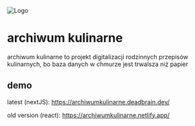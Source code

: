 
![Logo](https://lh3.googleusercontent.com/fife/AAbDypAgikCPH-16M3M0FGR7B4qCpS36COFuIr9NJM7l8KzeI_lrXprt6qPiOsv4LUdhnlYu0B-KEyzSJ9m2xkaH6TjBLB86S4yXflc52WnwCwLOUr6LE9f5b7BsWWx8m5f2Luq87Dsn1O5SSZkVTdVZq-EyVU_AZ-gAlWh28sch5tYQgXIROlUhJPuVKx_pNLrUif-ZSWyFX8O4EFAhZ0xDUMbwtiHJ6A8gRT5QrexSmZib-oEA2wbs1i11T-f-CeNNO-5BBPDBqJe2YofdQE_Q8tMS_wdCUDzo8D_vMSzG8r-DwgyLkQ4pGKL-wuUJc3aKWzu7BmZNcFvM7uQg_WfcL8f9P01CDUHg--QEx8hZizOoqIsIv4uAgdFDPZVpHCQiTsAvJTdJ9WUEDsnHXFvx6xSG06c2UsLaUDhJFniHVSazamQnslr4An-oINZdYXDW-lmCStMBmVv9cboxJ0ZnFwUHfSDcDVKGPLJsKM8eoeMKs2e1_RhkKhesxkoX0puqDMIc-dGTw2oU4fuVo86KphJuMkM2so8Lfm9fXvDfYTrbpvKYB2NFTz2vJvxR6RDiEv18rFbdQSrEBg_b5TCW9aQoePLc5KOw_rMfApuPgc9GR8h_HVXWhRr2a54IwTnM410ndI5Q3BMY6xdx9xpaMa0WYm1l3Mxjuy7j5C4b17HKUdfA6q76v08WZum3gHmwvuglhkH-fvqHfxkH1ICtQzfqI7z_pi3b7z5LbmzMMGmdkHs6O7IqyCq9yTGa_MY24VZWPbH0SepH_jQ3meg49K9urCgxE7WP6mRY8UyKo2T-OonIjR0ZF_dE42YhvjRmhvkp2ZKgFAPVQtEWr1D34rYAM3YmZEyUig7umFma0bG73Jb-xPc-iufdDP-Zv4eqN8QE4E9HuYhmnuM2qFLTiRuF0IPNwPcvwq6vnVjuhNlEe0wvmDA_go1nTAD0e-8bCXaOPO37BPnDdt-_y0igpCKgE2x80diedkYnuxCLmCumxVBTRb0VoaglmimHM2klLnxFz99r_EhknhVsp9agibzr65rd31QsUhFbOqYKI7jZqR4EHXB2DB_NnMTQ9CNV0AKTdL7A6aUfRBAbtgG4LKMTwQp-iAj8sPXQrxccmq4zGIGnULgWtaOWg4TNto7_uViOTlL9NgMkx19nX21aEhh5wJO8uaEhs294IYlHaiODzyZ9o33GbvJNh5sywix0XnlDHZ2HXHtK2A4Q2uZJPGtrn4O2BG7AD-z3ze4xpBgfhp1CK84LIy-o1opZMhl4IrCLyDjSusLwH9zpYnA4axOXWX0QlEPEka42s5zwqVs=w5324-h2736)


# archiwum kulinarne

archiwum kulinarne to projekt digitalizacji rodzinnych przepisów kulinarnych, bo baza danych w chmurze jest trwalsza niż papier


## demo

latest (nextJS): https://archiwumkulinarne.deadbrain.dev/

old version (react): https://archiwumkulinarne.netlify.app/